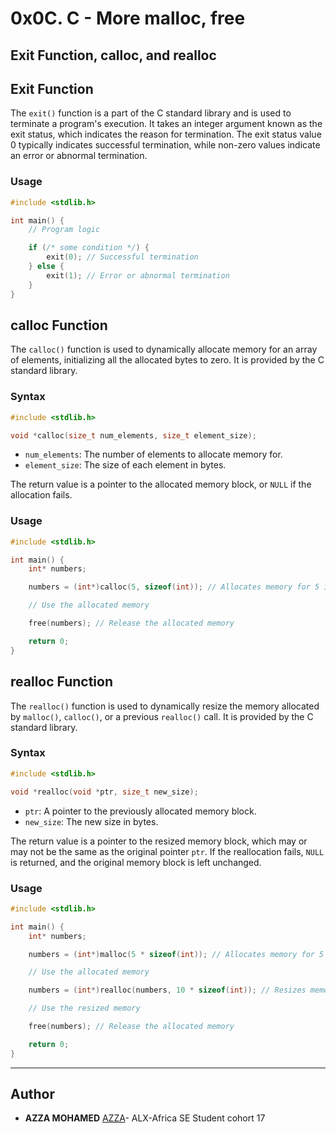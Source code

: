 # 0x0C. C - More malloc, free

## Exit Function, calloc, and realloc

## Exit Function

The `exit()` function is a part of the C standard library and is used to terminate a program's execution. It takes an integer argument known as the exit status, which indicates the reason for termination. The exit status value 0 typically indicates successful termination, while non-zero values indicate an error or abnormal termination.

### Usage

```c
#include <stdlib.h>

int main() {
    // Program logic

    if (/* some condition */) {
        exit(0); // Successful termination
    } else {
        exit(1); // Error or abnormal termination
    }
}
```

## calloc Function

The `calloc()` function is used to dynamically allocate memory for an array of elements, initializing all the allocated bytes to zero. It is provided by the C standard library.

### Syntax

```c
#include <stdlib.h>

void *calloc(size_t num_elements, size_t element_size);
```

- `num_elements`: The number of elements to allocate memory for.
- `element_size`: The size of each element in bytes.

The return value is a pointer to the allocated memory block, or `NULL` if the allocation fails.

### Usage

```c
#include <stdlib.h>

int main() {
    int* numbers;

    numbers = (int*)calloc(5, sizeof(int)); // Allocates memory for 5 integers

    // Use the allocated memory

    free(numbers); // Release the allocated memory

    return 0;
}
```

## realloc Function

The `realloc()` function is used to dynamically resize the memory allocated by `malloc()`, `calloc()`, or a previous `realloc()` call. It is provided by the C standard library.

### Syntax

```c
#include <stdlib.h>

void *realloc(void *ptr, size_t new_size);
```

- `ptr`: A pointer to the previously allocated memory block.
- `new_size`: The new size in bytes.

The return value is a pointer to the resized memory block, which may or may not be the same as the original pointer `ptr`. If the reallocation fails, `NULL` is returned, and the original memory block is left unchanged.

### Usage

```c
#include <stdlib.h>

int main() {
    int* numbers;

    numbers = (int*)malloc(5 * sizeof(int)); // Allocates memory for 5 integers

    // Use the allocated memory

    numbers = (int*)realloc(numbers, 10 * sizeof(int)); // Resizes memory for 10 integers

    // Use the resized memory

    free(numbers); // Release the allocated memory

    return 0;
}
```
---

## Author
* **AZZA MOHAMED** [AZZA](https://github.com/medazza)- ALX-Africa SE Student cohort 17